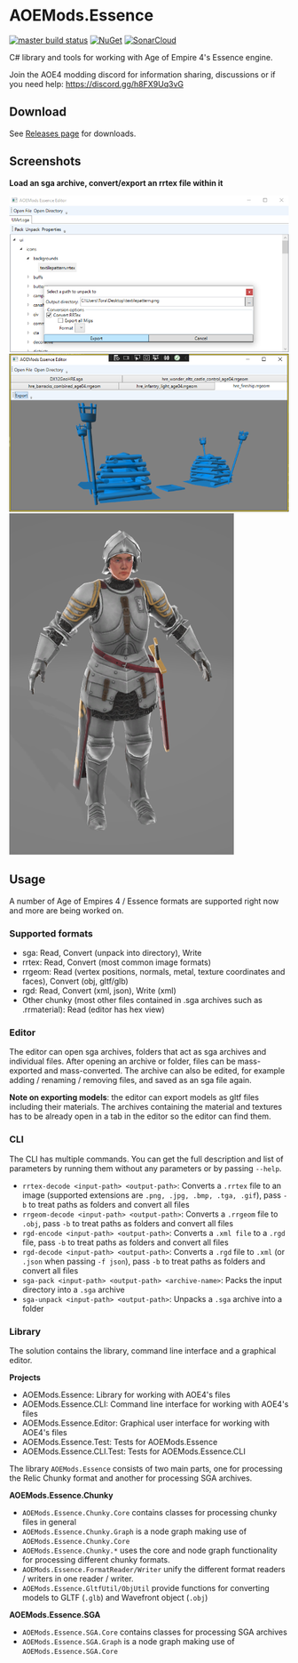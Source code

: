 # AOEMods.Essence
[![master build status](https://github.com/aoemods/AOEMods.Essence/workflows/.NET/badge.svg?branch=master)](https://github.com/aoemods/AOEMods.Essence/actions/workflows/dotnet.yml?query=branch%3Amaster)
[![NuGet](https://img.shields.io/nuget/v/AOEMods.Essence?color=blue&label=NuGet)](https://www.nuget.org/packages/AOEMods.Essence/)
[![SonarCloud](https://sonarcloud.io/images/project_badges/sonarcloud-white.svg)](https://sonarcloud.io/summary/new_code?id=aoemods_AOEMods.Essence)

C# library and tools for working with Age of Empire 4's Essence engine.

Join the AOE4 modding discord for information sharing, discussions or if you need help: https://discord.gg/h8FX9Uq3vG

## Download
See [Releases page](https://github.com/aoemods/AOEMods.Essence/releases) for downloads.

## Screenshots
**Load an sga archive, convert/export an rrtex file within it**

![](Media/ConvertTexture.png)
![](Media/ConvertModel.png)
![](Media/ConvertModelGltf.png)

## Usage
A number of Age of Empires 4 / Essence formats are supported right now and more are being worked on.

### Supported formats
- sga: Read, Convert (unpack into directory), Write
- rrtex: Read, Convert (most common image formats)
- rrgeom: Read (vertex positions, normals, metal, texture coordinates and faces), Convert (obj, gltf/glb)
- rgd: Read, Convert (xml, json), Write (xml)
- Other chunky (most other files contained in .sga archives such as .rrmaterial): Read (editor has hex view)

### Editor
The editor can open sga archives, folders that act as sga archives and individual files.
After opening an archive or folder, files can be mass-exported and mass-converted. The archive
can also be edited, for example adding / renaming / removing files, and saved as an sga file again.

**Note on exporting models**: the editor can export models as gltf files including their materials.
The archives containing the material and textures has to be already open in a tab in the editor
so the editor can find them.

### CLI
The CLI has multiple commands. You can get the full description and list of parameters by running them without any parameters or by passing `--help`.
- `rrtex-decode <input-path> <output-path>`: Converts a `.rrtex` file to an image (supported extensions are `.png, .jpg, .bmp, .tga, .gif`), pass `-b` to treat paths as folders and convert all files
- `rrgeom-decode <input-path> <output-path>`: Converts a `.rrgeom` file to `.obj`, pass `-b` to treat paths as folders and convert all files
- `rgd-encode <input-path> <output-path>`: Converts a `.xml file` to a `.rgd` file, pass `-b` to treat paths as folders and convert all files
- `rgd-decode <input-path> <output-path>`: Converts a `.rgd` file to `.xml` (or `.json` when passing `-f json`), pass `-b` to treat paths as folders and convert all files
- `sga-pack <input-path> <output-path> <archive-name>`: Packs the input directory into a `.sga` archive
- `sga-unpack <input-path> <output-path>`: Unpacks a `.sga` archive into a folder

### Library
The solution contains the library, command line interface and a graphical editor.

**Projects**
- AOEMods.Essence: Library for working with AOE4's files
- AOEMods.Essence.CLI: Command line interface for working with AOE4's files
- AOEMods.Essence.Editor: Graphical user interface for working with AOE4's files
- AOEMods.Essence.Test: Tests for AOEMods.Essence
- AOEMods.Essence.CLI.Test: Tests for AOEMods.Essence.CLI

The library `AOEMods.Essence` consists of two main parts, one for processing the Relic Chunky format and another for processing SGA archives.

**AOEMods.Essence.Chunky**
- `AOEMods.Essence.Chunky.Core` contains classes for processing chunky files in general
- `AOEMods.Essence.Chunky.Graph` is a node graph making use of `AOEMods.Essence.Chunky.Core`
- `AOEMods.Essence.Chunky.*` uses the core and node graph functionality for processing different chunky formats.
- `AOEMods.Essence.FormatReader/Writer` unify the different format readers / writers in one reader / writer.
- `AOEMods.Essence.GltfUtil/ObjUtil` provide functions for converting models to GLTF (`.glb`) and Wavefront object (`.obj`)

**AOEMods.Essence.SGA**
- `AOEMods.Essence.SGA.Core` contains classes for processing SGA archives
- `AOEMods.Essence.SGA.Graph` is a node graph making use of `AOEMods.Essence.SGA.Core`


